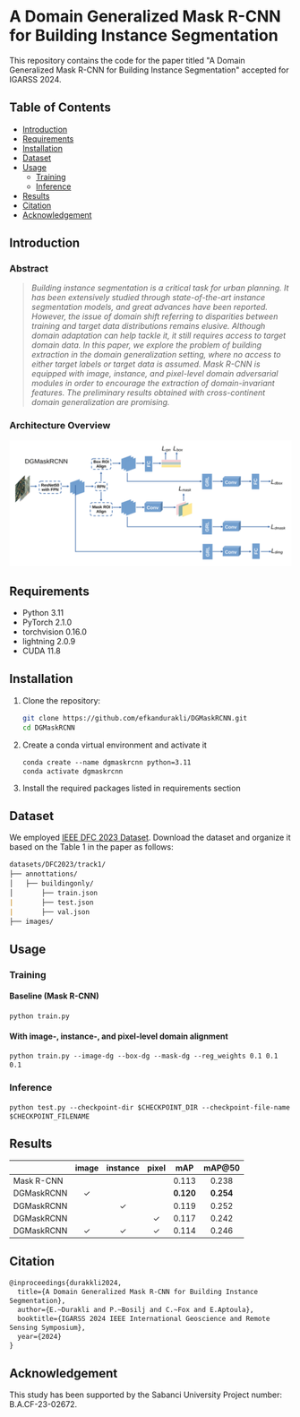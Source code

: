 # A Domain Generalized Mask R-CNN for Building Instance Segmentation
This repository contains the code for the paper titled "A Domain Generalized Mask R-CNN for Building Instance Segmentation" accepted for IGARSS 2024.

## Table of Contents
- [Introduction](#introduction)
- [Requirements](#requirements)
- [Installation](#installation)
- [Dataset](#dataset)
- [Usage](#usage)
  - [Training](#training)
  - [Inference](#inference)
- [Results](#results)
- [Citation](#citation)
- [Acknowledgement](#acknowledgement)
  
## Introduction

### **Abstract** 
> *Building instance segmentation is a critical task for urban planning. It has been extensively studied through state-of-the-art instance segmentation models, and great advances have been reported. However, the issue of domain shift referring to disparities between training and target data distributions remains elusive. Although domain adaptation can help tackle it, it still requires access to target domain data. In this paper, we explore the problem of building extraction in the domain generalization setting, where no access to either target labels or target data is assumed. Mask R-CNN is equipped with image, instance, and pixel-level domain adversarial modules in order to encourage the extraction of domain-invariant features. The preliminary results obtained with cross-continent domain generalization are promising.*

### **Architecture Overview** 

![Overview](/images/figure.png)

## Requirements
- Python 3.11
- PyTorch 2.1.0
- torchvision 0.16.0
- lightning 2.0.9
- CUDA 11.8

## Installation
1. Clone the repository:
   ```bash
   git clone https://github.com/efkandurakli/DGMaskRCNN.git
   cd DGMaskRCNN
   ```
   
2. Create a conda virtual environment and activate it
   ```
   conda create --name dgmaskrcnn python=3.11
   conda activate dgmaskrcnn
   ```
   
3. Install the required packages listed in requirements section


## Dataset
We employed [IEEE DFC 2023 Dataset](https://www.grss-ieee.org/community/technical-committees/2023-ieee-grss-data-fusion-contest/). Download the dataset and organize it based on the Table 1 in the paper as follows:
```md
datasets/DFC2023/track1/
├── annottations/
│   ├── buildingonly/
│       ├── train.json
|       ├── test.json
|       ├── val.json
├── images/
```

## Usage

### Training

#### Baseline (Mask R-CNN)
```
python train.py
```
#### With image-, instance-, and pixel-level domain alignment
```
python train.py --image-dg --box-dg --mask-dg --reg_weights 0.1 0.1 0.1
```


### Inference
```
python test.py --checkpoint-dir $CHECKPOINT_DIR --checkpoint-file-name $CHECKPOINT_FILENAME
```

## Results

|               | image   | instance |     pixel   | mAP     | mAP@50   | 
|---------------|:-------:|:--------:|:-----------:|:-------:|:--------:|
| Mask R-CNN    |         |          |             |  0.113  |  0.238   |
| DGMaskRCNN    |   ✓     |          |             |  **0.120**  |  **0.254**   | 
| DGMaskRCNN    |         |     ✓    |             |  0.119  |  0.252   |
| DGMaskRCNN    |         |          |       ✓     |  0.117  |  0.242   |
| DGMaskRCNN    |   ✓     |     ✓    |       ✓     |  0.114  |  0.246   |

## Citation
```
@inproceedings{durakkli2024,
  title={A Domain Generalized Mask R-CNN for Building Instance Segmentation},
  author={E.~Durakli and P.~Bosilj and C.~Fox and E.Aptoula},
  booktitle={IGARSS 2024 IEEE International Geoscience and Remote Sensing Symposium},
  year={2024}
}
```
## Acknowledgement

This study has been supported by the Sabanci University Project number: B.A.CF-23-02672.
